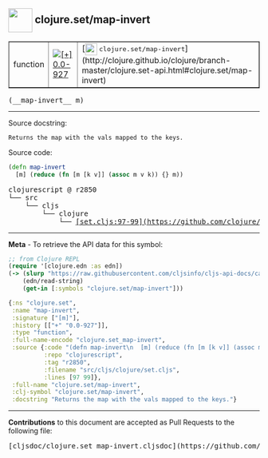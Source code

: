 ## <img width="48px" valign="middle" src="http://i.imgur.com/Hi20huC.png"> clojure.set/map-invert

 <table border="1">
<tr>

<td>function</td>
<td><a href="https://github.com/cljsinfo/cljs-api-docs/tree/0.0-927"><img valign="middle" alt="[+] 0.0-927" src="https://img.shields.io/badge/+-0.0--927-lightgrey.svg"></a> </td>
<td>
[<img height="24px" valign="middle" src="http://i.imgur.com/1GjPKvB.png"> <samp>clojure.set/map-invert</samp>](http://clojure.github.io/clojure/branch-master/clojure.set-api.html#clojure.set/map-invert)
</td>
</tr>
</table>

 <samp>
(__map-invert__ m)<br>
</samp>

---




Source docstring:

```
Returns the map with the vals mapped to the keys.
```

Source code:

```clj
(defn map-invert
  [m] (reduce (fn [m [k v]] (assoc m v k)) {} m))
```

 <pre>
clojurescript @ r2850
└── src
    └── cljs
        └── clojure
            └── <ins>[set.cljs:97-99](https://github.com/clojure/clojurescript/blob/r2850/src/cljs/clojure/set.cljs#L97-L99)</ins>
</pre>


---

__Meta__ - To retrieve the API data for this symbol:

```clj
;; from Clojure REPL
(require '[clojure.edn :as edn])
(-> (slurp "https://raw.githubusercontent.com/cljsinfo/cljs-api-docs/catalog/cljs-api.edn")
    (edn/read-string)
    (get-in [:symbols "clojure.set/map-invert"]))
```

```clj
{:ns "clojure.set",
 :name "map-invert",
 :signature ["[m]"],
 :history [["+" "0.0-927"]],
 :type "function",
 :full-name-encode "clojure.set_map-invert",
 :source {:code "(defn map-invert\n  [m] (reduce (fn [m [k v]] (assoc m v k)) {} m))",
          :repo "clojurescript",
          :tag "r2850",
          :filename "src/cljs/clojure/set.cljs",
          :lines [97 99]},
 :full-name "clojure.set/map-invert",
 :clj-symbol "clojure.set/map-invert",
 :docstring "Returns the map with the vals mapped to the keys."}

```

---

__Contributions__ to this document are accepted as Pull Requests to the following file:

 <pre>
[cljsdoc/clojure.set_map-invert.cljsdoc](https://github.com/cljsinfo/cljs-api-docs/blob/master/cljsdoc/clojure.set_map-invert.cljsdoc)
</pre>

